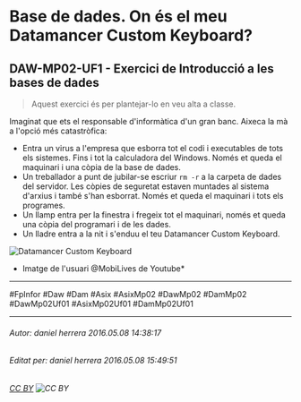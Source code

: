 # Base de dades. On és el meu Datamancer Custom Keyboard?
## DAW-MP02-UF1 - Exercici de Introducció a les bases de dades
>Aquest exercici és per plantejar-lo en veu alta a classe. 

Imaginat que ets el responsable d'informàtica d'un gran banc. Aixeca la mà a l'opció més catastròfica:

* Entra un virus a l'empresa que esborra tot el codi i executables de tots els sistemes. Fins i tot la calculadora del Windows. Només et queda el maquinari i una còpia de la base de dades. 
* Un treballador a punt de jubilar-se escriur `rm -r` a la carpeta de dades del servidor. Les còpies de seguretat estaven muntades al sistema d'arxius i també s'han esborrat. Només et queda el maquinari i tots els programes.
* Un llamp entra per la finestra i fregeix tot el maquinari, només et queda una còpia del programari i de les dades.
* Un lladre entra a la nit i s'enduu el teu Datamancer Custom Keyboard. 


![Datamancer Custom Keyboard](https://i.ytimg.com/vi/alJEjNnOKR4/hqdefault.jpg)

* Imatge de l'usuari @MobiLives de Youtube*


---

#FpInfor #Daw #Dam #Asix #AsixMp02 #DawMp02 #DamMp02 #DawMp02Uf01 #AsixMp02Uf01 #DamMp02Uf01

---

###### Autor: daniel herrera 2016.05.08 14:38:17
###### Editat per: daniel herrera 2016.05.08 15:49:51
###### [CC BY](https://creativecommons.org/licenses/by/4.0/) ![CC BY](https://licensebuttons.net/l/by/3.0/80x15.png)
